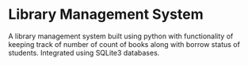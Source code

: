 # Library Management System
A library management system built using python with functionality of keeping track of number of count of books along with borrow status of students. Integrated using SQLite3 databases.
